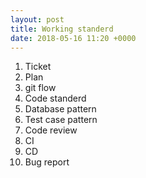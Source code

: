 ```yaml
---
layout: post
title: Working standerd
date: 2018-05-16 11:20 +0000
---
```


1. Ticket
2. Plan
3. git flow
4. Code standerd
5. Database pattern
6. Test case pattern
7. Code review
8. CI
9. CD
10. Bug report



